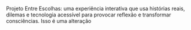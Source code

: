 Projeto Entre Escolhas: uma experiência interativa que usa histórias reais, dilemas e tecnologia acessível para provocar reflexão e transformar consciências.
Isso é uma alteração 